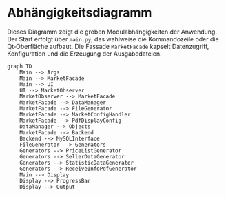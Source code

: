 # Abhängigkeitsdiagramm

Dieses Diagramm zeigt die groben Modulabhängigkeiten der Anwendung. Der Start
erfolgt über `main.py`, das wahlweise die Kommandozeile oder die Qt‑Oberfläche
aufbaut. Die Fassade `MarketFacade` kapselt Datenzugriff, Konfiguration und die
Erzeugung der Ausgabedateien.

```mermaid
graph TD
    Main --> Args
    Main --> MarketFacade
    Main --> UI
    UI --> MarketObserver
    MarketObserver --> MarketFacade
    MarketFacade --> DataManager
    MarketFacade --> FileGenerator
    MarketFacade --> MarketConfigHandler
    MarketFacade --> PdfDisplayConfig
    DataManager --> Objects
    MarketFacade --> Backend
    Backend --> MySQLInterface
    FileGenerator --> Generators
    Generators --> PriceListGenerator
    Generators --> SellerDataGenerator
    Generators --> StatisticDataGenerator
    Generators --> ReceiveInfoPdfGenerator
    Main --> Display
    Display --> ProgressBar
    Display --> Output
```
